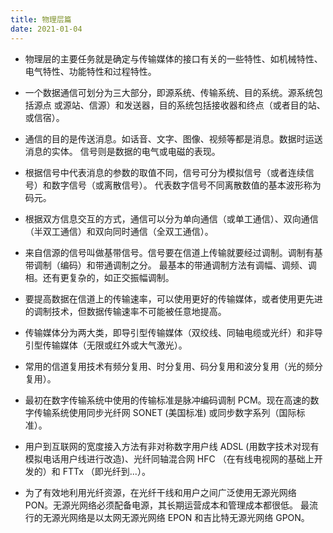 ```yaml
---
title: 物理层篇
date: 2021-01-04
---
```


+ 物理层的主要任务就是确定与传输媒体的接口有关的一些特性、如机械特性、电气特性、功能特性和过程特性。

+ 一个数据通信可划分为三大部分，即源系统、传输系统、目的系统。源系统包括源点
或源站、信源）和发送器，目的系统包括接收器和终点（或者目的站、或信宿）。

+ 通信的目的是传送消息。如话音、文字、图像、视频等都是消息。数据时运送消息的实体。
信号则是数据的电气或电磁的表现。

+ 根据信号中代表消息的参数的取值不同，信号可分为模拟信号（或者连续信号）和数字信号（或离散信号）。
代表数字信号不同离散数值的基本波形称为码元。

+ 根据双方信息交互的方式，通信可以分为单向通信（或单工通信）、双向通信（半双工通信）和双向同时通信（全双工通信）。

+ 来自信源的信号叫做基带信号。信号要在信道上传输就要经过调制。调制有基带调制（编码）和带通调制之分。
最基本的带通调制方法有调幅、调频、调相。还有更复杂的，如正交振幅调制。

+ 要提高数据在信道上的传输速率，可以使用更好的传输媒体，或者使用更先进的调制技术，但数据传输速率不可能被任意地提高。

+ 传输媒体分为两大类，即导引型传输媒体（双绞线、同轴电缆或光纤）和非导引型传输媒体（无限或红外或大气激光）。

+ 常用的信道复用技术有频分复用、时分复用、码分复用和波分复用（光的频分复用）。

+ 最初在数字传输系统中使用的传输标准是脉冲编码调制 PCM。现在高速的数字传输系统使用同步光纤网 SONET (美国标准)
或同步数字系列（国际标准）。

+ 用户到互联网的宽度接入方法有非对称数字用户线 ADSL (用数字技术对现有模拟电话用户线进行改造)、光纤同轴混合网 HFC
（在有线电视网的基础上开发的）和 FTTx （即光纤到...）。

+ 为了有效地利用光纤资源，在光纤干线和用户之间广泛使用无源光网络 PON。无源光网络必须配备电源，其长期运营成本和管理成本都很低。
最流行的无源光网络是以太网无源光网络 EPON 和吉比特无源光网络 GPON。
